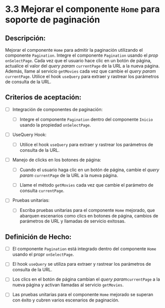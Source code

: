 # 3.3 Mejorar el componente `Home` para soporte de paginación

## Descripción:

Mejorar el componente `Home` para admitir la paginación utilizando el componente `Pagination`. Integre el componente `Pagination` usando el _prop_ `onSelectPage`. Cada vez que el usuario hace clic en un botón de página, actualice el valor del _query param_ `currentPage` de la URL a la nueva página. Además, llame al servicio `getMovies` cada vez que cambie el _query param_ `currentPage`. Utilice el hook `useQuery` para extraer y rastrear los parámetros de consulta de la URL.

## Criterios de aceptación:

- [ ] Integración de componentes de paginación:

     - [ ] Integre el componente `Pagination` dentro del componente `Inicio` usando la propiedad `onSelectPage`.

- [ ] UseQuery Hook:

     - [ ] Utilice el hook `useQuery` para extraer y rastrear los parámetros de consulta de la URL.

- [ ] Manejo de clicks en los botones de página:

     - [ ] Cuando el usuario haga clic en un botón de página, cambie el _query param_ `currentPage` de la URL a la nueva página.

     - [ ] Llame el método `getMovies` cada vez que cambie el parámetro de consulta `currentPage`.     

- [ ] Pruebas unitarias:

     - [ ] Escriba pruebas unitarias para el componente `Home` mejorado, que abarquen escenarios como clics en botones de página, cambios de parámetros de URL y llamadas de servicio exitosas.

## Definición de Hecho:

- [ ] El componente `Pagination` está integrado dentro del componente `Home` usando el propr `onSelectPage`.

- [ ] El hook `useQuery` se utiliza para extraer y rastrear los parámetros de consulta de la URL.

- [ ] Los clics en el botón de página cambian el _query param_`currentPage` a la nueva página y activan llamadas al servicio `getMovies`.

- [ ] Las pruebas unitarias para el componente `Home` mejorado se superan con éxito y cubren varios escenarios de paginación.
